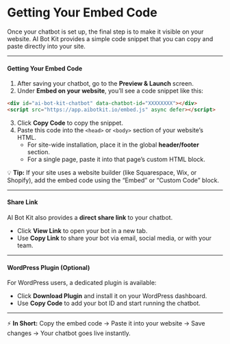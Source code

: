 # Getting Your Embed Code

Once your chatbot is set up, the final step is to make it visible on your website. AI Bot Kit provides a simple code snippet that you can copy and paste directly into your site.

***

#### Getting Your Embed Code

1. After saving your chatbot, go to the **Preview & Launch** screen.
2. Under **Embed on your website**, you’ll see a code snippet like this:

```html
<div id="ai-bot-kit-chatbot" data-chatbot-id="XXXXXXXX"></div>
<script src="https://app.aibotkit.io/embed.js" async defer></script>
```

3. Click **Copy Code** to copy the snippet.
4. Paste this code into the `<head>` or `<body>` section of your website’s HTML.
   * For site-wide installation, place it in the global **header/footer** section.
   * For a single page, paste it into that page’s custom HTML block.

💡 **Tip:** If your site uses a website builder (like Squarespace, Wix, or Shopify), add the embed code using the “Embed” or “Custom Code” block.

***

#### Share Link

AI Bot Kit also provides a **direct share link** to your chatbot.

* Click **View Link** to open your bot in a new tab.
* Use **Copy Link** to share your bot via email, social media, or with your team.

***

#### WordPress Plugin (Optional)

For WordPress users, a dedicated plugin is available:

* Click **Download Plugin** and install it on your WordPress dashboard.
* Use **Copy Code** to add your bot ID and start running the chatbot.

***

⚡ **In Short:** Copy the embed code → Paste it into your website → Save changes → Your chatbot goes live instantly.

